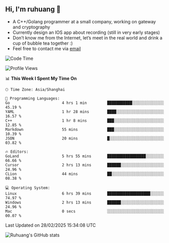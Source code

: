 ## Hi, I'm ruhuang 👋

- A C++/Golang programmer at a small company, working on gateway and cryptography
- Currently design an IOS app about recording (still in very early stages)
- Don’t know me from the Internet, let’s meet in the real world and drink a cup of bubble tea together :)
- Feel free to contact me via [email](mailto:ruhuang2001@gmail.com)
<!--START_SECTION:waka-->
![Code Time](http://img.shields.io/badge/Code%20Time-330%20hrs%2042%20mins-blue)

![Profile Views](http://img.shields.io/badge/Profile%20Views-0-blue)

📊 **This Week I Spent My Time On** 

```text
🕑︎ Time Zone: Asia/Shanghai

💬 Programming Languages: 
Go                       4 hrs 1 min         ███████████░░░░░░░░░░░░░░   45.19 % 
YAML                     1 hr 28 mins        ████░░░░░░░░░░░░░░░░░░░░░   16.57 % 
C++                      1 hr 8 mins         ███░░░░░░░░░░░░░░░░░░░░░░   12.85 % 
Markdown                 55 mins             ███░░░░░░░░░░░░░░░░░░░░░░   10.39 % 
JSON                     20 mins             █░░░░░░░░░░░░░░░░░░░░░░░░   03.82 % 

🔥 Editors: 
GoLand                   5 hrs 55 mins       █████████████████░░░░░░░░   66.66 % 
Cursor                   2 hrs 13 mins       ██████░░░░░░░░░░░░░░░░░░░   24.96 % 
CLion                    44 mins             ██░░░░░░░░░░░░░░░░░░░░░░░   08.38 % 

💻 Operating System: 
Linux                    6 hrs 39 mins       ███████████████████░░░░░░   74.97 % 
Windows                  2 hrs 13 mins       ██████░░░░░░░░░░░░░░░░░░░   24.96 % 
Mac                      0 secs              ░░░░░░░░░░░░░░░░░░░░░░░░░   00.07 % 
```


 Last Updated on 28/02/2025 15:34:08 UTC
<!--END_SECTION:waka-->

![Ruhuang's GitHub stats](https://github-readme-stats.vercel.app/api?username=ruhuang2001&count_private=true&hide_title=true&show_icons=true&theme=vue)

